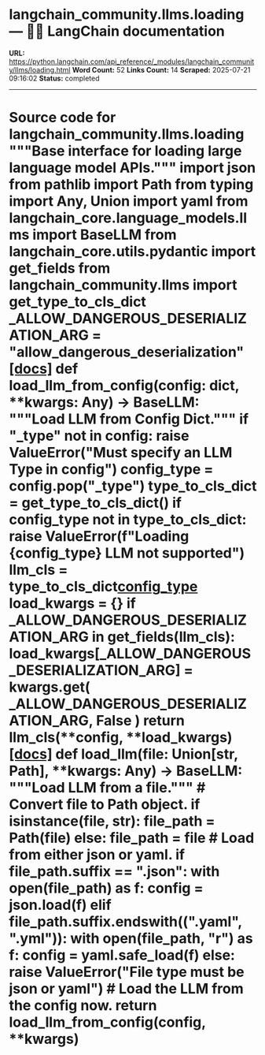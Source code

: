 # langchain_community.llms.loading — 🦜🔗 LangChain  documentation

**URL:** https://python.langchain.com/api_reference/_modules/langchain_community/llms/loading.html
**Word Count:** 52
**Links Count:** 14
**Scraped:** 2025-07-21 09:16:02
**Status:** completed

---

# Source code for langchain\_community.llms.loading               """Base interface for loading large language model APIs."""          import json     from pathlib import Path     from typing import Any, Union          import yaml     from langchain_core.language_models.llms import BaseLLM     from langchain_core.utils.pydantic import get_fields          from langchain_community.llms import get_type_to_cls_dict          _ALLOW_DANGEROUS_DESERIALIZATION_ARG = "allow_dangerous_deserialization"                              [[docs]](https://python.langchain.com/api_reference/community/llms/langchain_community.llms.loading.load_llm_from_config.html#langchain_community.llms.loading.load_llm_from_config)     def load_llm_from_config(config: dict, **kwargs: Any) -> BaseLLM:         """Load LLM from Config Dict."""         if "_type" not in config:             raise ValueError("Must specify an LLM Type in config")         config_type = config.pop("_type")              type_to_cls_dict = get_type_to_cls_dict()              if config_type not in type_to_cls_dict:             raise ValueError(f"Loading {config_type} LLM not supported")              llm_cls = type_to_cls_dict[config_type]()              load_kwargs = {}         if _ALLOW_DANGEROUS_DESERIALIZATION_ARG in get_fields(llm_cls):             load_kwargs[_ALLOW_DANGEROUS_DESERIALIZATION_ARG] = kwargs.get(                 _ALLOW_DANGEROUS_DESERIALIZATION_ARG, False             )              return llm_cls(**config, **load_kwargs)                                             [[docs]](https://python.langchain.com/api_reference/community/llms/langchain_community.llms.loading.load_llm.html#langchain_community.llms.loading.load_llm)     def load_llm(file: Union[str, Path], **kwargs: Any) -> BaseLLM:         """Load LLM from a file."""         # Convert file to Path object.         if isinstance(file, str):             file_path = Path(file)         else:             file_path = file         # Load from either json or yaml.         if file_path.suffix == ".json":             with open(file_path) as f:                 config = json.load(f)         elif file_path.suffix.endswith((".yaml", ".yml")):             with open(file_path, "r") as f:                 config = yaml.safe_load(f)         else:             raise ValueError("File type must be json or yaml")         # Load the LLM from the config now.         return load_llm_from_config(config, **kwargs)